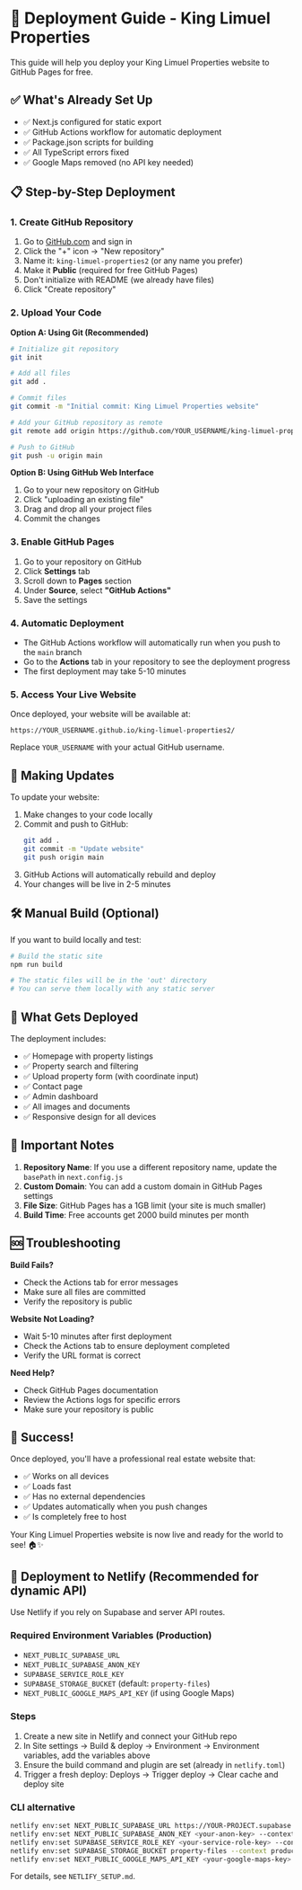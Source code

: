 # 🚀 Deployment Guide - King Limuel Properties

This guide will help you deploy your King Limuel Properties website to GitHub Pages for free.

## ✅ What's Already Set Up

- ✅ Next.js configured for static export
- ✅ GitHub Actions workflow for automatic deployment
- ✅ Package.json scripts for building
- ✅ All TypeScript errors fixed
- ✅ Google Maps removed (no API key needed)

## 📋 Step-by-Step Deployment

### 1. Create GitHub Repository

1. Go to [GitHub.com](https://github.com) and sign in
2. Click the "+" icon → "New repository"
3. Name it: `king-limuel-properties2` (or any name you prefer)
4. Make it **Public** (required for free GitHub Pages)
5. Don't initialize with README (we already have files)
6. Click "Create repository"

### 2. Upload Your Code

**Option A: Using Git (Recommended)**
```bash
# Initialize git repository
git init

# Add all files
git add .

# Commit files
git commit -m "Initial commit: King Limuel Properties website"

# Add your GitHub repository as remote
git remote add origin https://github.com/YOUR_USERNAME/king-limuel-properties2.git

# Push to GitHub
git push -u origin main
```

**Option B: Using GitHub Web Interface**
1. Go to your new repository on GitHub
2. Click "uploading an existing file"
3. Drag and drop all your project files
4. Commit the changes

### 3. Enable GitHub Pages

1. Go to your repository on GitHub
2. Click **Settings** tab
3. Scroll down to **Pages** section
4. Under **Source**, select **"GitHub Actions"**
5. Save the settings

### 4. Automatic Deployment

- The GitHub Actions workflow will automatically run when you push to the `main` branch
- Go to the **Actions** tab in your repository to see the deployment progress
- The first deployment may take 5-10 minutes

### 5. Access Your Live Website

Once deployed, your website will be available at:
```
https://YOUR_USERNAME.github.io/king-limuel-properties2/
```

Replace `YOUR_USERNAME` with your actual GitHub username.

## 🔄 Making Updates

To update your website:

1. Make changes to your code locally
2. Commit and push to GitHub:
   ```bash
   git add .
   git commit -m "Update website"
   git push origin main
   ```
3. GitHub Actions will automatically rebuild and deploy
4. Your changes will be live in 2-5 minutes

## 🛠️ Manual Build (Optional)

If you want to build locally and test:

```bash
# Build the static site
npm run build

# The static files will be in the 'out' directory
# You can serve them locally with any static server
```

## 📁 What Gets Deployed

The deployment includes:
- ✅ Homepage with property listings
- ✅ Property search and filtering
- ✅ Upload property form (with coordinate input)
- ✅ Contact page
- ✅ Admin dashboard
- ✅ All images and documents
- ✅ Responsive design for all devices

## 🚨 Important Notes

1. **Repository Name**: If you use a different repository name, update the `basePath` in `next.config.js`
2. **Custom Domain**: You can add a custom domain in GitHub Pages settings
3. **File Size**: GitHub Pages has a 1GB limit (your site is much smaller)
4. **Build Time**: Free accounts get 2000 build minutes per month

## 🆘 Troubleshooting

**Build Fails?**
- Check the Actions tab for error messages
- Make sure all files are committed
- Verify the repository is public

**Website Not Loading?**
- Wait 5-10 minutes after first deployment
- Check the Actions tab to ensure deployment completed
- Verify the URL format is correct

**Need Help?**
- Check GitHub Pages documentation
- Review the Actions logs for specific errors
- Make sure your repository is public

## 🎉 Success!

Once deployed, you'll have a professional real estate website that:
- ✅ Works on all devices
- ✅ Loads fast
- ✅ Has no external dependencies
- ✅ Updates automatically when you push changes
- ✅ Is completely free to host

Your King Limuel Properties website is now live and ready for the world to see! 🏠✨

## 🚀 Deployment to Netlify (Recommended for dynamic API)

Use Netlify if you rely on Supabase and server API routes.

### Required Environment Variables (Production)
- `NEXT_PUBLIC_SUPABASE_URL`
- `NEXT_PUBLIC_SUPABASE_ANON_KEY`
- `SUPABASE_SERVICE_ROLE_KEY`
- `SUPABASE_STORAGE_BUCKET` (default: `property-files`)
- `NEXT_PUBLIC_GOOGLE_MAPS_API_KEY` (if using Google Maps)

### Steps
1. Create a new site in Netlify and connect your GitHub repo
2. In Site settings → Build & deploy → Environment → Environment variables, add the variables above
3. Ensure the build command and plugin are set (already in `netlify.toml`)
4. Trigger a fresh deploy: Deploys → Trigger deploy → Clear cache and deploy site

### CLI alternative
```bash
netlify env:set NEXT_PUBLIC_SUPABASE_URL https://YOUR-PROJECT.supabase.co --context production
netlify env:set NEXT_PUBLIC_SUPABASE_ANON_KEY <your-anon-key> --context production
netlify env:set SUPABASE_SERVICE_ROLE_KEY <your-service-role-key> --context production
netlify env:set SUPABASE_STORAGE_BUCKET property-files --context production
netlify env:set NEXT_PUBLIC_GOOGLE_MAPS_API_KEY <your-google-maps-key> --context production
```

For details, see `NETLIFY_SETUP.md`.
